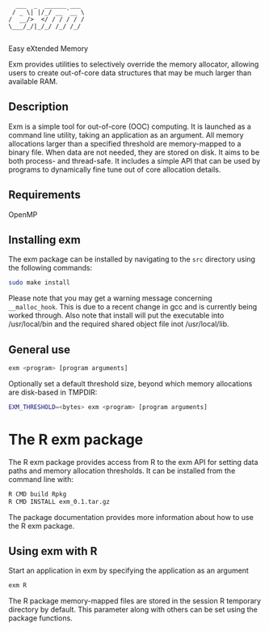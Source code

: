 ```
  ___  _  ______ ___ 
 / _ \| |/_/ __ `__ \
/  __/>  </ / / / / /
\___/_/|_/_/ /_/ /_/ 
                     
```

Easy eXtended Memory

Exm provides utilities to selectively override the memory allocator,
allowing users to create out-of-core data structures that may be much
larger than available RAM.

## Description

Exm is a simple tool for out-of-core (OOC) computing.  It is launched as a
command line utility, taking an application as an argument. All memory
allocations larger than a specified threshold are memory-mapped to a binary
file. When data are not needed, they are stored on disk. It aims to be both
process- and thread-safe. It includes a simple API that can be used by programs
to dynamically fine tune out of core allocation details.

## Requirements

OpenMP

## Installing exm

The exm package can be installed by navigating to the 
`src` directory using the following commands:

```bash
sudo make install
```

Please note that you may get a warning message concerning `__malloc_hook`.
This is due to a recent change in gcc and is currently being worked through.
Also note that install will put the executable into /usr/local/bin and the
required shared object file inot /usr/local/lib.

## General use

```bash
exm <program> [program arguments]
```
Optionally set a default threshold size, beyond which memory allocations
are disk-based in TMPDIR:
```bash
EXM_THRESHOLD=<bytes> exm <program> [program arguments]
```

# The R exm package

The R exm package provides access from R to the exm API for setting
data paths and memory allocation thresholds. It can be installed from
the command line with:

```bash
R CMD build Rpkg
R CMD INSTALL exm_0.1.tar.gz
```

The package documentation provides more information about how to use the 
R exm package.

## Using exm with R

Start an application in exm by specifying the application as an argument

```r
exm R
```

The R package memory-mapped files are stored in the session R temporary
directory by default. This parameter along with others can be set using the
package functions.
